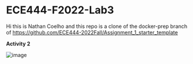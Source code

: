 # ECE444-F2022-Lab3

Hi this is Nathan Coelho and this repo is a clone of the docker-prep branch of https://github.com/ECE444-2022Fall/Assignment_1_starter_template

**Activity 2**

![image](https://user-images.githubusercontent.com/53286365/193486013-6b86706d-1729-4615-9dde-67db151f1927.png)

